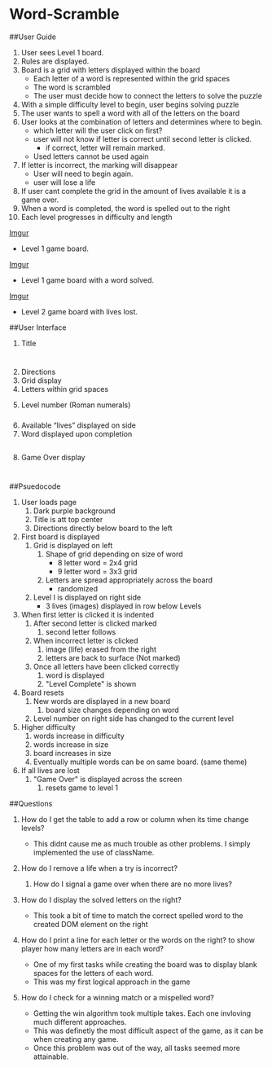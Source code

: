 # Word-Scramble

##User Guide
1. User sees Level 1 board.
2. Rules are displayed.
3. Board is a grid with letters displayed within the board
    * Each letter of a word is represented within the grid spaces
    * The word is scrambled
    * The user must decide how to connect the letters to solve the puzzle
6. With a simple difficulty level to begin, user begins solving puzzle
7. The user wants to spell a word with all of the letters on the board
8. User looks at the combination of letters and determines where to begin.
    * which letter will the user click on first?
    * user will not know if letter is correct until second letter is clicked.
        * if correct, letter will remain marked.
    * Used letters cannot be used again
9. If letter is incorrect, the marking will disappear
    * User will need to begin again. 
    * user will lose a life
10. If user cant complete the grid in the amount of lives available it is a game over.
11. When a word is completed, the word is spelled out to the right
12. Each level progresses in difficulty and length

[Imgur](https://i.imgur.com/6fvKTFE.png)
* Level 1 game board.

[Imgur](https://i.imgur.com/L5fVayt.png)
* Level 1 game board with a word solved.

[Imgur](https://i.imgur.com/Jk3YQr4.png)
* Level 2 game board with lives lost.

##User Interface
1. Title <h1>
2. Directions 
3. Grid display  <grid>
4. Letters within grid spaces <p>
5. Level number (Roman numerals) <h3>
6. Available “lives” displayed on side <img>
7. Word displayed upon completion <h2>
8. Game Over display <h1>

##Psuedocode
1. User loads page
    1. Dark purple background
    2. Title is att top center 
    3. Directions directly below board to the left
2. First board is displayed
    1. Grid is displayed on left
        1. Shape of grid depending on size of word
            * 8 letter word = 2x4 grid
            * 9 letter word = 3x3 grid
        2. Letters are spread appropriately across the board
            * randomized
    2. Level I is displayed on right side
        * 3 lives (images) displayed in row below Levels
3. When first letter is clicked it is indented
    1. After second letter is clicked marked
        1. second letter follows
    2. When incorrect letter is clicked
        1. image (life) erased from the right 
        4. letters are back to surface (Not marked)
    3. Once all letters have been clicked correctly
        1. word is displayed
        2. "Level Complete" is shown
4. Board resets
    1. New words are displayed in a new board
        1. board size changes depending on word
    2. Level number on right side has changed to the current level
5. Higher difficulty
    1. words increase in difficulty 
    2. words increase in size
    3. board increases in size
    4. Eventually multiple words can be on same board. (same theme)
6. If all lives are lost
    1. "Game Over" is displayed across the screen 
        1. resets game to level 1

##Questions
1. How do I get the table to add a row or column when its time change levels?
    * This didnt cause me as much trouble as other problems. I simply implemented the use of className. 

2. How do I remove a life when a try is incorrect?
    1. How do I signal a game over when there are no more lives?

3. How do I display the solved letters on the right?
    * This took a bit of time to match the correct spelled word to the created DOM element on the right

4. How do I print a line for each letter or the words on the right? to show player how many letters are in each word?
    * One of my first tasks while creating the board was to display blank spaces for the letters of each word. 
    * This was my first logical approach in the game

5. How do I check for a winning match or a mispelled word?
    * Getting the win algorithm took multiple takes. Each one invloving much different approaches. 
    * This was definetly the most difficult aspect of the game, as it can be when creating any game. 
    * Once this problem was out of the way, all tasks seemed more attainable.

